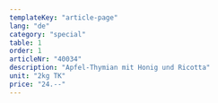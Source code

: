 ```yaml
---
templateKey: "article-page"
lang: "de"
category: "special"
table: 1
order: 1
articleNr: "40034"
description: "Apfel-Thymian mit Honig und Ricotta"
unit: "2kg TK"
price: "24.--"
---
```

